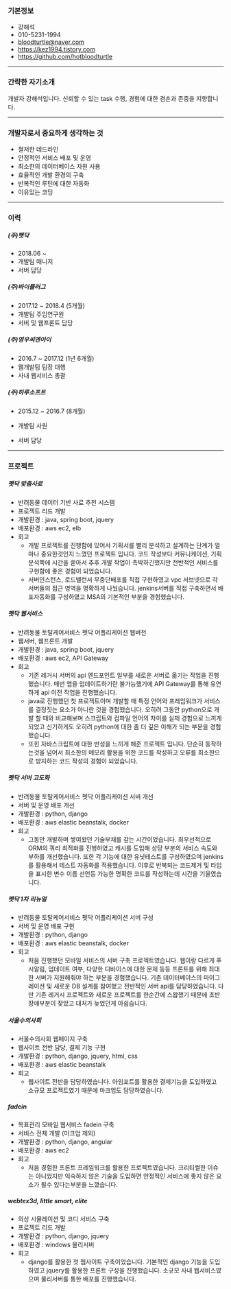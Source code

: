 ### 기본정보
- 강해석
- 010-5231-1994
- bloodturtle@naver.com
- https://kez1994.tistory.com
- https://github.com/hotbloodturtle



---



### 간략한 자기소개

개발자 강해석입니다.
신뢰할 수 있는 task 수행, 경험에 대한 겸손과 존중을 지향합니다.



---




### 개발자로서 중요하게 생각하는 것
- 철저한 데드라인
- 안정적인 서비스 배포 및 운영
- 최소한의 데이터베이스 자원 사용
- 효율적인 개발 환경의 구축
- 반복적인 루틴에 대한 자동화
- 이유있는 코딩



---



### 이력



##### (주)펫닥

  - 2018.06 ~
  - 개발팀 매니저
  - 서버 담당



##### (주)바이플러그

  - 2017.12 ~ 2018.4 (5개월)
  - 개발팀 주임연구원
  - 서버 및 웹프론트 담당



##### (주)영우씨엔아이

  - 2016.7 ~ 2017.12 (1년 6개월)
  - 웹개발팀 팀장 대행
  - 사내 웹서비스 총괄



##### (주)하루소프트

  - 2015.12 ~ 2016.7 (8개월)

  - 개발팀 사원

  - 서버 담당



---



### 프로젝트

##### 펫닥 맞춤사료
 - 반려동물 데이터 기반 사료 추천 시스템
 - 프로젝트 리드 개발
 - 개발환경 : java, spring boot, jquery
 - 배포환경 : aws ec2, elb
 - 회고
   - 개발 프로젝트를 진행함에 있어서 기획서를 빨리 분석하고 설계하는 단계가 얼마나 중요한것인지 느꼈던 프로젝트 입니다. 코드 작성보다 커뮤니케이션, 기획 분석쪽에 시간을 쏟아서 추후 개발 작업이 촉박하긴했지만 전반적인 서비스를 구현함에 좋은 경험이 되었습니다.
   - 서버인스턴스, 로드밸런서 무중단배포를 직접 구현하였고 vpc 서브넷으로 각 서버들의 접근 영역을 명확하게 나눴습니다. jenkins서버를 직접 구축하면서 배포자동화를 구성하였고 MSA의 기본적인 부분을 경험했습니다.




##### 펫닥 웹서비스

 - 반려동물 토탈케어서비스 펫닥 어플리케이션 웹버전
 - 웹서버, 웹프론트 개발
 - 개발환경 : java, spring boot, jquery
 - 배포환경 : aws ec2, API Gateway
 - 회고
   - 기존 레거시 서버의 api 엔드포인트 일부를 새로운 서버로 옮기는 작업을 진행했습니다. 매번 앱을 업데이트하기란 불가능했기에 API Gateway를 통해 유연하게 api 이전 작업을 진행했습니다.
   - java로 진행했던 첫 프로젝트이며 개발할 때 특정 언어와 프레임워크가 서비스를 결정짓는 요소가 아니란 것을 경험했습니다. 오히려 그동안 python으로 개발 할 때와 비교해보며 스크립트와 컴파일 언어의 차이를 실제 경험으로 느끼게 되었고 신기하게도 오히려 python에 대한 좀 더 깊은 이해가 되는 부분을 경험했습니다.
   - 또힌 자바스크립트에 대한 반성을 느끼게 해준 프로젝트 입니다. 단순히 동작하는것을 넘어서 최소한의 메모리 활용을 위한 코드를 작성하고 오류를 최소한으로 방지하는 코드 작성의 경험이 되었습니다.



##### 펫닥 서버 고도화

 - 반려동물 토탈케어서비스 펫닥 어플리케이션 서버 개선
 - 서버 및 운영 배포 개선
 - 개발환경 : python, django
 - 배포환경 : aws elastic beanstalk, docker
 - 회고
   - 그동안 개발하며 쌓여왔던 기술부채를 갚는 시간이었습니다. 최우선적으로 ORM의 쿼리 최적화를 진행하였고 캐시를 도입해 상당 부분의 서비스 속도와 부하를 개선했습니다. 또한 각 기능에 대한 유닛테스트를 구성하였으며 jenkins를 활용해서 테스트 자동화를 적용했습니다. 이후로 반복되는 코드제거 및 타입을 표시한 변수 이름 선언등 가능한 명확한 코드를 작성하는데 시간을 기울였습니다.



##### 펫닥 1차 리뉴얼

 - 반려동물 토탈케어서비스 펫닥 어플리케이션 서버 구성
 - 서버 및 운영 배포 구현
 - 개발환경 : python, django
 - 배포환경 : aws elastic beanstalk, docker
 - 회고
   - 처음 진행했던 모바일 서비스의 서버 구축 프로젝트였습니다. 웹이랑 다르게 푸시알림, 업데이트 여부, 다양한 디바이스에 대한 문제 등등 프론트를 위해 최대한 서버가 지원해줘야 하는 부분을 경험했습니다. 기존 데이터베이스의 마이그레이션 및 새로운 DB 설계를 참여했고 전반적인 서버 api를 담당하였습니다. 다만 기존 레거시 프로젝트와 새로운 프로젝트를 한순간에 스왑했기 때문에 초반 장애부분이 잦았고 대처가 늦었던게 아쉽습니다.



##### 서울수의사회

 - 서울수의사회 웹페이지 구축
 - 웹사이트 전반 담당, 결제 기능 구현
 - 개발환경 : python, django, jquery, html, css
 - 배포환경 : aws elastic beanstalk
 - 회고
   - 웹사이트 전반을 담당하였습니다. 아임포트를 활용한 결제기능을 도입하였고 소규모 프로젝트였기 때문에 마크업도 담당하였습니다.



##### fadein

 - 목표관리 모바일 웹서비스 fadein 구축
 - 서비스 전체 개발 (마크업 제외)
 - 개발환경 : python, django, angular
 - 배포환경 : aws ec2
 - 회고
   - 처음 경험한 프론트 프레임워크를 활용한 프로젝트였습니다. 크리티컬한 이슈는 아니었지만 익숙하지 않은 기술을 도입하면 안정적인 서비스에 좋지 않은 요소가 될수 있다는부분을 느꼈습니다.



##### webtex3d, little smart, elite

 - 의상 시뮬레이션 및 코디 서비스 구축
 - 프로젝트 리드 개발
 - 개발환경 : python, django, jquery
 - 배포환경 : windows 물리서버
 - 회고
   - django를 활용한 첫 웹사이트 구축이었습니다. 기본적인 django 기능을 도입하였고 jquery를 활용한 프론트 구성을 진행했습니다. 소규모 사내 웹서비스였으며 물리서버를 통한 배포를 진행했습니다.
